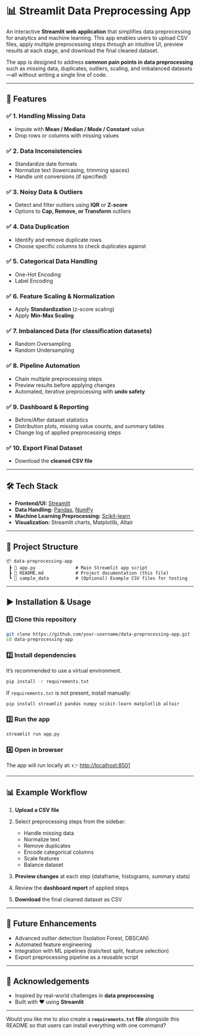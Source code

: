 # 📊 Streamlit Data Preprocessing App

An interactive **Streamlit web application** that simplifies data preprocessing for analytics and machine learning.
This app enables users to upload CSV files, apply multiple preprocessing steps through an intuitive UI, preview results at each stage, and download the final cleaned dataset.

The app is designed to address **common pain points in data preprocessing** such as missing data, duplicates, outliers, scaling, and imbalanced datasets—all without writing a single line of code.

---

## 🚀 Features

### ✅ 1. Handling Missing Data

* Impute with **Mean / Median / Mode / Constant** value
* Drop rows or columns with missing values

### ✅ 2. Data Inconsistencies

* Standardize date formats
* Normalize text (lowercasing, trimming spaces)
* Handle unit conversions (if specified)

### ✅ 3. Noisy Data & Outliers

* Detect and filter outliers using **IQR** or **Z-score**
* Options to **Cap, Remove, or Transform** outliers

### ✅ 4. Data Duplication

* Identify and remove duplicate rows
* Choose specific columns to check duplicates against

### ✅ 5. Categorical Data Handling

* One-Hot Encoding
* Label Encoding

### ✅ 6. Feature Scaling & Normalization

* Apply **Standardization** (z-score scaling)
* Apply **Min-Max Scaling**

### ✅ 7. Imbalanced Data (for classification datasets)

* Random Oversampling
* Random Undersampling

### ✅ 8. Pipeline Automation

* Chain multiple preprocessing steps
* Preview results before applying changes
* Automated, iterative preprocessing with **undo safety**

### ✅ 9. Dashboard & Reporting

* Before/After dataset statistics
* Distribution plots, missing value counts, and summary tables
* Change log of applied preprocessing steps

### ✅ 10. Export Final Dataset

* Download the **cleaned CSV file**

---

## 🛠️ Tech Stack

* **Frontend/UI:** [Streamlit](https://streamlit.io/)
* **Data Handling:** [Pandas](https://pandas.pydata.org/), [NumPy](https://numpy.org/)
* **Machine Learning Preprocessing:** [Scikit-learn](https://scikit-learn.org/)
* **Visualization:** Streamlit charts, Matplotlib, Altair

---

## 📂 Project Structure

```
📦 data-preprocessing-app
 ┣ 📜 app.py               # Main Streamlit app script
 ┣ 📜 README.md            # Project documentation (this file)
 ┗ 📂 sample_data          # (Optional) Example CSV files for testing
```

---

## ▶️ Installation & Usage

### 1️⃣ Clone this repository

```bash
git clone https://github.com/your-username/data-preprocessing-app.git
cd data-preprocessing-app
```

### 2️⃣ Install dependencies

It’s recommended to use a virtual environment.

```bash
pip install -r requirements.txt
```

If `requirements.txt` is not present, install manually:

```bash
pip install streamlit pandas numpy scikit-learn matplotlib altair
```

### 3️⃣ Run the app

```bash
streamlit run app.py
```

### 4️⃣ Open in browser

The app will run locally at:
👉 [http://localhost:8501](http://localhost:8501)

---

## 📊 Example Workflow

1. **Upload a CSV file**
2. Select preprocessing steps from the sidebar:

   * Handle missing data
   * Normalize text
   * Remove duplicates
   * Encode categorical columns
   * Scale features
   * Balance dataset
3. **Preview changes** at each step (dataframe, histograms, summary stats)
4. Review the **dashboard report** of applied steps
5. **Download** the final cleaned dataset as CSV

---

## 🧩 Future Enhancements

* Advanced outlier detection (Isolation Forest, DBSCAN)
* Automated feature engineering
* Integration with ML pipelines (train/test split, feature selection)
* Export preprocessing pipeline as a reusable script

---

## 🙌 Acknowledgements

* Inspired by real-world challenges in **data preprocessing**
* Built with ❤️ using **Streamlit**

---

Would you like me to also create a **`requirements.txt` file** alongside this README so that users can install everything with one command?
